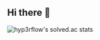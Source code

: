 ## Hi there 👋

![hyp3rflow's solved.ac stats](https://github-readme-solvedac.hyp3rflow.vercel.app/api/?handle=xodnd)
